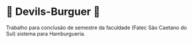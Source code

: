 # :hamburger: Devils-Burguer :hamburger:
Trabalho para conclusão de semestre da faculdade (Fatec São Caetano do Sul) sistema para Hamburgueria.

